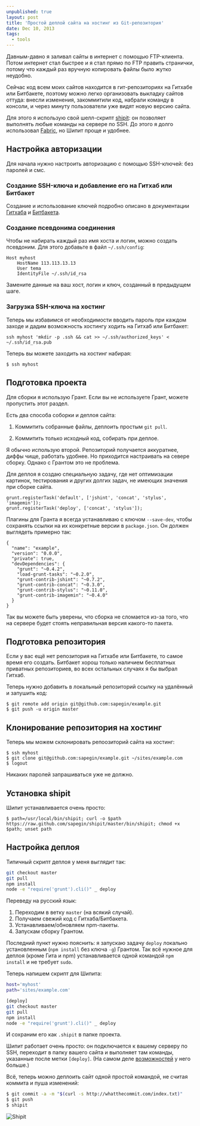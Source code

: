 ```yaml
---
unpublished: true
layout: post
title: 'Простой деплой сайта на хостинг из Git-репозитория'
date: Dec 10, 2013
tags:
  - tools
---
```


Давным-давно я заливал сайты в интернет с помощью FTP-клиента. Потом интернет стал быстрее и я стал прямо по FTP править странички, потому что каждый раз вручную копировать файлы было жутко неудобно.

Сейчас код всем моих сайтов находится в гит-репозиториях на Гитхабе или Битбакете, поэтому можно легко организовать выкладку сайтов оттуда: внесли изменения, закоммитили код, набрали команду в консоли, и через минуту пользователи уже видят новую версию сайта.

Для этого я использую свой шелл-скрипт [shipit](https://github.com/sapegin/shipit): он позволяет выполнять любые команды на сервере по SSH. До этого я долго использовал [Fabric](http://fabfile.org/), но Шипит проще и удобнее.

## Настройка авторизации

Для начала нужно настроить авторизацию с помощью SSH-ключей: без паролей и смс.

### Создание SSH-ключа и добавление его на Гитхаб или Битбакет

Создание и использование ключей подробно описано в документации [Гитхаба](https://help.github.com/articles/generating-ssh-keys) и [Битбакета](https://confluence.atlassian.com/pages/viewpage.action?pageId=270827678).

### Создание псевдонима соединения

Чтобы не набирать каждый раз имя хоста и логин, можно создать псевдоним. Для этого добавьте в файл `~/.ssh/config`:

```
Host myhost
	HostName 113.113.13.13
	User tema
	IdentityFile ~/.ssh/id_rsa
```

Замените данные на ваш хост, логин и ключ, созданный в предыдущем шаге.

### Загрузка SSH-ключа на хостинг

Теперь мы избавимся от необходимости вводить пароль при каждом заходе и дадим возможность хостингу ходить на Гитхаб или Битбакет:

```
ssh myhost 'mkdir -p .ssh && cat >> ~/.ssh/authorized_keys' < ~/.ssh/id_rsa.pub
```

Теперь вы можете заходить на хостинг набирая:

```
$ ssh myhost
```

## Подготовка проекта

Для сборки я использую Грант. Если вы не используете Грант, можете пропустить этот раздел.

Есть два способа соборки и деплоя сайта:

1. Коммитить собранные файлы, деплоить простым `git pull`.

2. Коммитить только исходный код, собирать при деплое.

Я обычно использую второй. Репозиторий получается аккуратнее, диффы чище, работать удобнее. Но приходится настраивать на севере сборку. Однако с Грантом это не проблема.

Для деплоя я создаю специальную задачу, где нет оптимизации картинок, тестирования и других долгих задач, не имеющих значения при сборке сайта.

```
grunt.registerTask('default', ['jshint', 'concat', 'stylus', 'imagemin']);
grunt.registerTask('deploy', ['concat', 'stylus']);
```

Плагины для Гранта я всегда устанавливаю с ключом `--save-dev`, чтобы сохранять ссылки на их конкретные версии в `package.json`. Он должен выглядеть примерно так:

```
{
  "name": "example",
  "version": "0.0.0",
  "private": true,
  "devDependencies": {
    "grunt": "~0.4.2",
    "load-grunt-tasks": "~0.2.0",
    "grunt-contrib-jshint": "~0.7.2",
    "grunt-contrib-concat": "~0.3.0",
    "grunt-contrib-stylus": "~0.11.0",
    "grunt-contrib-imagemin": "~0.4.0"
  }
}
```

Так вы можете быть уверены, что сборка не сломается из-за того, что на сервере будет стоять неправильная версия какого-то пакета.

## Подготовка репозитория

Если у вас ещё нет репозитория на Гитхабе или Битбакете, то самое время его создать. Битбакет хорош только наличием бесплатных приватных репозиториев, во всех остальных случаях я бы выбрал Гитхаб.

Теперь нужно добавить в локальный репозиторий ссылку на удалённый и запушить код:

```
$ git remote add origin git@github.com:sapegin/example.git
$ git push -u origin master
```

## Клонирование репозитория на хостинг

Теперь мы можем склонировать репоозиторий сайта на хостинг:

```
$ ssh myhost
$ git clone git@github.com:sapegin/example.git ~/sites/example.com
$ logout
```

Никаких паролей запрашиваться уже не должно.

## Установка shipit

Шипит устанавливается очень просто:

```
$ path=/usr/local/bin/shipit; curl -o $path https://raw.github.com/sapegin/shipit/master/bin/shipit; chmod +x $path; unset path
```

## Настройка деплоя

Типичный скрипт деплоя у меня выглядит так:

```bash
git checkout master
git pull
npm install
node -e "require('grunt').cli()" _ deploy
```

Переведу на русский язык:

1. Переходим в ветку `master` (на всякий случай).
2. Получаем свежий код с Гитхаба/Битбакета.
3. Устанавливаем/обновляем npm-пакеты.
4. Запускам сборку Грантом.

Последний пункт нужно пояснить: я запускаю задачу `deploy` локально установленным (`npm install` без ключа `-g`) Грантом. Так всё нужное для деплоя (кроме Гита и npm) устанавливается одной командой `npm install` и не требует `sudo`.

Теперь напишем скрипт для Шипита:

```bash
host='myhost'
path='sites/example.com'

[deploy]
git checkout master
git pull
npm install
node -e "require('grunt').cli()" _ deploy
```

И сохраним его как `.shipit` в папке проекта.

Шипит работает очень просто: он подключается к вашему серверу по SSH, переходит в папку вашего сайта и выполняет там команды, указанные после метки `[deploy]`. (На самом деле [возможностей](https://github.com/sapegin/shipit/blob/master/Readme.md) у него больше.)

Всё, теперь можно деплоить сайт одной простой командой, не считая коммита и пуша изменений:

```bash
$ git commit -a -m "$(curl -s http://whatthecommit.com/index.txt)"
$ git push
$ shipit
```

![Shipit](/images/mac__shipit.png)
